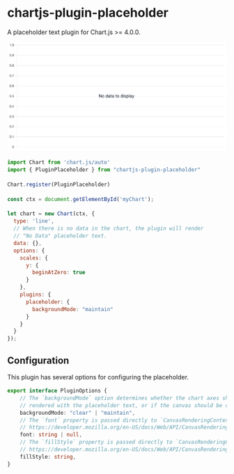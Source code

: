 # chartjs-plugin-placeholder

A placeholder text plugin for Chart.js >= 4.0.0.

![example image](.github/assets/readme-image.png)

```js
import Chart from 'chart.js/auto'
import { PluginPlaceholder } from "chartjs-plugin-placeholder"

Chart.register(PluginPlaceholder)

const ctx = document.getElementById('myChart');

let chart = new Chart(ctx, {
  type: 'line',
  // When there is no data in the chart, the plugin will render
  // "No Data" placeholder text.
  data: {},
  options: {
    scales: {
      y: {
        beginAtZero: true
      }
    },
    plugins: {
      placeholder: {
        backgroundMode: "maintain"
      }
    }
  }
});
```

## Configuration

This plugin has several options for configuring the placeholder.

```typescript
export interface PluginOptions {
    // The `backgroundMode` option determines whether the chart axes should be
    // rendered with the placeholder text, or if the canvas should be cleared.
    backgroundMode: "clear" | "maintain",
    // The `font` property is passed directly to `CanvasRenderingContext2D.font`
    // https://developer.mozilla.org/en-US/docs/Web/API/CanvasRenderingContext2D/font
    font: string | null,
    // The `fillStyle` property is passed directly to `CanvasRenderingContext2D.fillStyle`
    // https://developer.mozilla.org/en-US/docs/Web/API/CanvasRenderingContext2D/fillStyle
    fillStyle: string,
}
```
